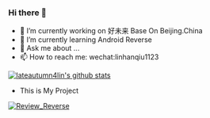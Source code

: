 ### Hi there 👋

<!--
**lateautumn4lin/lateautumn4lin** is a ✨ _special_ ✨ repository because its `README.md` (this file) appears on your GitHub profile.

Here are some ideas to get you started:

- 🔭 I’m currently working on ...
- 🌱 I’m currently learning ...
- 👯 I’m looking to collaborate on ...
- 🤔 I’m looking for help with ...
- 💬 Ask me about ...
- 📫 How to reach me: ...
- 😄 Pronouns: ...
- ⚡ Fun fact: ...
-->

- 🔭 I’m currently working on 好未来 Base On Beijing.China
- 🌱 I’m currently learning Android Reverse
- 💬 Ask me about ...
- 📫 How to reach me: wechat:linhanqiu1123

[![lateautumn4lin's github stats](https://github-readme-stats.vercel.app/api?username=lateautumn4lin&theme=calm&show_owner=true&count_private=true&show_icons=true)](https://github.com/lateautumn4lin)

- This is My Project

[![Review_Reverse](https://github-readme-stats.vercel.app/api/pin/?username=lateautumn4lin&repo=Review_Reverse)](https://github.com/lateautumn4lin/Review_Reverse)
  

